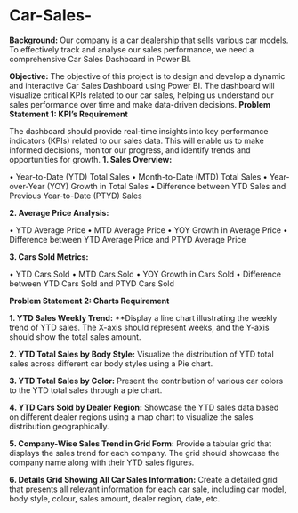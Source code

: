 # Car-Sales-
**Background:** Our company is a car dealership that sells various car models. To effectively track and analyse our sales performance, we need a comprehensive Car Sales Dashboard in Power BI. 

**Objective:** The objective of this project is to design and develop a dynamic and interactive Car Sales Dashboard using Power BI. The dashboard will visualize critical KPIs related to our car sales, helping us understand our sales performance over time and make data-driven decisions.
**Problem Statement 1: KPI’s Requirement**

The dashboard should provide real-time insights into key performance indicators (KPIs) related to our sales data. This will enable us to make informed decisions, monitor our progress, and identify trends and opportunities for growth.
**1.	Sales Overview:**

•	Year-to-Date (YTD) Total Sales
•	Month-to-Date (MTD) Total Sales
•	Year-over-Year (YOY) Growth in Total Sales
•	Difference between YTD Sales and Previous Year-to-Date (PTYD) Sales

**2.	Average Price Analysis:**

•	YTD Average Price
•	MTD Average Price
•	YOY Growth in Average Price
•	Difference between YTD Average Price and PTYD Average Price

**3.	Cars Sold Metrics:**

•	YTD Cars Sold
•	MTD Cars Sold
•	YOY Growth in Cars Sold
•	Difference between YTD Cars Sold and PTYD Cars Sold

**Problem Statement 2: Charts Requirement**


**1.	YTD Sales Weekly Trend:** **Display a line chart illustrating the weekly trend of YTD sales. The X-axis should represent weeks, and the Y-axis should show the total sales amount.

**2.	YTD Total Sales by Body Style:** Visualize the distribution of YTD total sales across different car body styles using a Pie chart.

**3.	YTD Total Sales by Color:** Present the contribution of various car colors to the YTD total sales through a pie chart.

**4.	YTD Cars Sold by Dealer Region:** Showcase the YTD sales data based on different dealer regions using a map chart to visualize the sales distribution geographically.

**5.	Company-Wise Sales Trend in Grid Form:** Provide a tabular grid that displays the sales trend for each company. The grid should showcase the company name along with their YTD sales figures.

**6.	Details Grid Showing All Car Sales Information:** Create a detailed grid that presents all relevant information for each car sale, including car model, body style, colour, sales amount, dealer region, date, etc.


